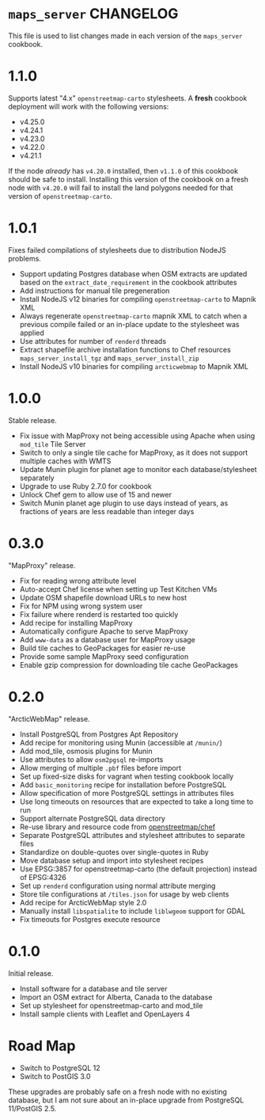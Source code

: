 # `maps_server` CHANGELOG

This file is used to list changes made in each version of the `maps_server` cookbook.

# 1.1.0

Supports latest "4.x" `openstreetmap-carto` stylesheets. A **fresh** cookbook deployment will work with the following versions:

* v4.25.0
* v4.24.1
* v4.23.0
* v4.22.0
* v4.21.1

If the node *already* has `v4.20.0` installed, then `v1.1.0` of this cookbook should be safe to install. Installing this version of the cookbook on a fresh node with `v4.20.0` will fail to install the land polygons needed for that version of `openstreetmap-carto`.

# 1.0.1

Fixes failed compilations of stylesheets due to distribution NodeJS problems.

* Support updating Postgres database when OSM extracts are updated based on the `extract_date_requirement` in the cookbook attributes
* Add instructions for manual tile pregeneration
* Install NodeJS v12 binaries for compiling `openstreetmap-carto` to Mapnik XML
* Always regenerate `openstreetmap-carto` mapnik XML to catch when a previous compile failed or an in-place update to the stylesheet was applied
* Use attributes for number of `renderd` threads
* Extract shapefile archive installation functions to Chef resources `maps_server_install_tgz` and `maps_server_install_zip`
* Install NodeJS v10 binaries for compiling `arcticwebmap` to Mapnik XML

# 1.0.0

Stable release.

* Fix issue with MapProxy not being accessible using Apache when using `mod_tile` Tile Server
* Switch to only a single tile cache for MapProxy, as it does not support multiple caches with WMTS
* Update Munin plugin for planet age to monitor each database/stylesheet separately
* Upgrade to use Ruby 2.7.0 for cookbook
* Unlock Chef gem to allow use of 15 and newer
* Switch Munin planet age plugin to use days instead of years, as fractions of years are less readable than integer days

# 0.3.0

"MapProxy" release.

* Fix for reading wrong attribute level
* Auto-accept Chef license when setting up Test Kitchen VMs
* Update OSM shapefile download URLs to new host
* Fix for NPM using wrong system user
* Fix failure where renderd is restarted too quickly
* Add recipe for installing MapProxy
* Automatically configure Apache to serve MapProxy
* Add `www-data` as a database user for MapProxy usage
* Build tile caches to GeoPackages for easier re-use
* Provide some sample MapProxy seed configuration
* Enable gzip compression for downloading tile cache GeoPackages

# 0.2.0

"ArcticWebMap" release.

* Install PostgreSQL from Postgres Apt Repository
* Add recipe for monitoring using Munin (accessible at `/munin/`)
* Add mod_tile, osmosis plugins for Munin
* Use attributes to allow `osm2pgsql` re-imports
* Allow merging of multiple `.pbf` files before import
* Set up fixed-size disks for vagrant when testing cookbook locally
* Add `basic_monitoring` recipe for installation before PostgreSQL
* Allow specification of more PostgreSQL settings in attributes files
* Use long timeouts on resources that are expected to take a long time to run
* Support alternate PostgreSQL data directory
* Re-use library and resource code from [openstreetmap/chef](https://github.com/openstreetmap/chef)
* Separate PostgreSQL attributes and stylesheet attributes to separate files
* Standardize on double-quotes over single-quotes in Ruby
* Move database setup and import into stylesheet recipes
* Use EPSG:3857 for openstreetmap-carto (the default projection) instead of EPSG:4326
* Set up `renderd` configuration using normal attribute merging
* Store tile configurations at `/tiles.json` for usage by web clients
* Add recipe for ArcticWebMap style 2.0
* Manually install `libspatialite` to include `liblwgeom` support for GDAL
* Fix timeouts for Postgres execute resource

# 0.1.0

Initial release.

* Install software for a database and tile server
* Import an OSM extract for Alberta, Canada to the database
* Set up stylesheet for openstreetmap-carto and mod\_tile
* Install sample clients with Leaflet and OpenLayers 4

# Road Map

* Switch to PostgreSQL 12
* Switch to PostGIS 3.0

These upgrades are probably safe on a fresh node with no existing database, but I am not sure about an in-place upgrade from PostgreSQL 11/PostGIS 2.5.
